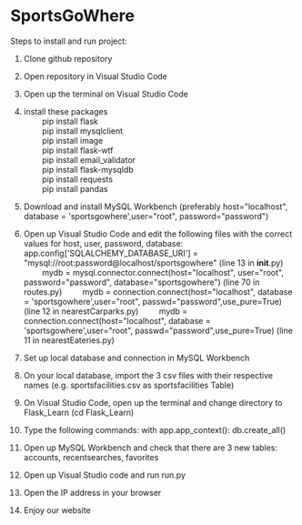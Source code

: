 # SportsGoWhere

Steps to install and run project:
1. Clone github repository
2. Open repository in Visual Studio Code
3. Open up the terminal on Visual Studio Code
4. install these packages\
&emsp;&emsp; pip install flask\
&emsp;&emsp; pip install mysqlclient\
&emsp;&emsp; pip install image\
&emsp;&emsp; pip install flask-wtf\
&emsp;&emsp; pip install email_validator\
&emsp;&emsp; pip install flask-mysqldb\
&emsp;&emsp; pip install requests\
&emsp;&emsp; pip install pandas
  
5. Download and install MySQL Workbench (preferably host="localhost", database = 'sportsgowhere',user="root", password="password")
6. Open up Visual Studio Code and edit the following files with the correct values for host, user, password, database:
&emsp;&emsp; app.config['SQLALCHEMY_DATABASE_URI'] = "mysql://root:password@localhost/sportsgowhere" (line 13 in __init__.py)
&emsp;&emsp; mydb = mysql.connector.connect(host="localhost", user="root", password="password", database="sportsgowhere") (line 70 in routes.py)
&emsp;&emsp; mydb = connection.connect(host="localhost", database = 'sportsgowhere',user="root", passwd="password",use_pure=True) (line 12 in nearestCarparks.py)
&emsp;&emsp; mydb = connection.connect(host="localhost", database = 'sportsgowhere',user="root", passwd="password",use_pure=True) (line 11 in nearestEateries.py)
7. Set up local database and connection in MySQL Workbench
8. On your local database, import the 3 csv files with their respective names (e.g. sportsfacilities.csv as sportsfacilities Table)
9. On Visual Studio Code, open up the terminal and change directory to Flask_Learn (cd Flask_Learn)
10. Type the following commands:
with app.app_context():
  db.create_all()
11. Open up MySQL Workbench and check that there are 3 new tables: accounts, recentsearches, favorites
12. Open up Visual Studio code and run run.py
13. Open the IP address in your browser 
14. Enjoy our website
